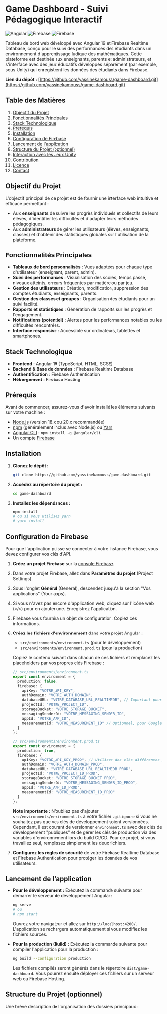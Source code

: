 # Game Dashboard - Suivi Pédagogique Interactif

![Angular](https://img.shields.io/badge/Angular-19-DD0031?logo=angular&logoColor=white)
![Firebase](https://img.shields.io/badge/Firebase-Realtime_DB-FFCA28?logo=firebase&logoColor=black)
![Firebase](https://img.shields.io/badge/Firebase-Authentification-FFCA28?logo=firebase&logoColor=black)

Tableau de bord web développé avec Angular 19 et Firebase Realtime Database, conçu pour le suivi des performances des étudiants dans un environnement d'apprentissage ludique des mathématiques. Cette plateforme est destinée aux enseignants, parents et administrateurs, et s'interface avec des jeux éducatifs développés séparément (par exemple, sous Unity) qui enregistrent les données des étudiants dans Firebase.

**Lien du dépôt :** [https://github.com/yassinekamouss/game-dashboard.git](https://github.com/yassinekamouss/game-dashboard.git)

## Table des Matières

1.  [Objectif du Projet](#objectif-du-projet)
2.  [Fonctionnalités Principales](#fonctionnalités-principales)
3.  [Stack Technologique](#stack-technologique)
4.  [Prérequis](#prérequis)
5.  [Installation](#installation)
6.  [Configuration de Firebase](#configuration-de-firebase)
7.  [Lancement de l'application](#lancement-de-lapplication)
8.  [Structure du Projet (optionnel)](#structure-du-projet-optionnel)
9.  [Interaction avec les Jeux Unity](#interaction-avec-les-jeux-unity)
10. [Contribution](#contribution)
11. [Licence](#licence)
12. [Contact](#contact)

## Objectif du Projet

L'objectif principal de ce projet est de fournir une interface web intuitive et efficace permettant :

*   Aux **enseignants** de suivre les progrès individuels et collectifs de leurs élèves, d'identifier les difficultés et d'adapter leurs méthodes pédagogiques.
*   Aux **administrateurs** de gérer les utilisateurs (élèves, enseignants, classes) et d'obtenir des statistiques globales sur l'utilisation de la plateforme.

## Fonctionnalités Principales

*   **Tableaux de bord personnalisés** : Vues adaptées pour chaque type d'utilisateur (enseignant, parent, admin).
*   **Suivi des performances** : Visualisation des scores, temps passé, niveaux atteints, erreurs fréquentes par matière ou par jeu.
*   **Gestion des utilisateurs** : Création, modification, suppression des comptes étudiants, enseignants, parents.
*   **Gestion des classes et groupes** : Organisation des étudiants pour un suivi facilité.
*   **Rapports et statistiques** : Génération de rapports sur les progrès et l'engagement.
*   **Notifications (potentiel)** : Alertes pour les performances notables ou les difficultés rencontrées.
*   **Interface responsive** : Accessible sur ordinateurs, tablettes et smartphones.

## Stack Technologique

*   **Frontend** : Angular 19 (TypeScript, HTML, SCSS)
*   **Backend & Base de données** : Firebase Realtime Database
*   **Authentification** : Firebase Authentication
*   **Hébergement** : Firebase Hosting

## Prérequis

Avant de commencer, assurez-vous d'avoir installé les éléments suivants sur votre machine :

*   [Node.js](https://nodejs.org/) (version 18.x ou 20.x recommandée)
*   [npm](https://www.npmjs.com/) (généralement inclus avec Node.js) ou [Yarn](https://yarnpkg.com/)
*   [Angular CLI](https://angular.io/cli) : `npm install -g @angular/cli`
*   Un compte [Firebase](https://firebase.google.com/)

## Installation

1.  **Clonez le dépôt :**
    ```bash
    git clone https://github.com/yassinekamouss/game-dashboard.git
    ```

2.  **Accédez au répertoire du projet :**
    ```bash
    cd game-dashboard
    ```

3.  **Installez les dépendances :**
    ```bash
    npm install
    # ou si vous utilisez yarn
    # yarn install
    ```

## Configuration de Firebase

Pour que l'application puisse se connecter à votre instance Firebase, vous devez configurer vos clés d'API.

1.  **Créez un projet Firebase** sur la [console Firebase](https://console.firebase.google.com/).
2.  Dans votre projet Firebase, allez dans **Paramètres du projet** (Project Settings).
3.  Sous l'onglet **Général** (General), descendez jusqu'à la section "Vos applications" (Your apps).
4.  Si vous n'avez pas encore d'application web, cliquez sur l'icône web (`</>`) pour en ajouter une. Enregistrez l'application.
5.  Firebase vous fournira un objet de configuration. Copiez ces informations.
6.  **Créez les fichiers d'environnement** dans votre projet Angular :
    *   `src/environments/environment.ts` (pour le développement)
    *   `src/environments/environment.prod.ts` (pour la production)

    Copiez le contenu suivant dans chacun de ces fichiers et remplacez les placeholders par vos propres clés Firebase :

    ```typescript
    // src/environments/environment.ts
    export const environment = {
      production: false,
      firebase: {
        apiKey: "VOTRE_API_KEY",
        authDomain: "VOTRE_AUTH_DOMAIN",
        databaseURL: "VOTRE_DATABASE_URL_REALTIMEDB", // Important pour RealtimeDB
        projectId: "VOTRE_PROJECT_ID",
        storageBucket: "VOTRE_STORAGE_BUCKET",
        messagingSenderId: "VOTRE_MESSAGING_SENDER_ID",
        appId: "VOTRE_APP_ID",
        measurementId: "VOTRE_MEASUREMENT_ID" // Optionnel, pour Google Analytics
      }
    };

    // src/environments/environment.prod.ts
    export const environment = {
      production: true,
      firebase: {
        apiKey: "VOTRE_API_KEY_PROD", // Utilisez des clés différentes pour la prod si nécessaire
        authDomain: "VOTRE_AUTH_DOMAIN_PROD",
        databaseURL: "VOTRE_DATABASE_URL_REALTIMEDB_PROD",
        projectId: "VOTRE_PROJECT_ID_PROD",
        storageBucket: "VOTRE_STORAGE_BUCKET_PROD",
        messagingSenderId: "VOTRE_MESSAGING_SENDER_ID_PROD",
        appId: "VOTRE_APP_ID_PROD",
        measurementId: "VOTRE_MEASUREMENT_ID_PROD"
      }
    };
    ```

    **Note importante :** N'oubliez pas d'ajouter `src/environments/environment.ts` à votre fichier `.gitignore` si vous ne souhaitez pas que vos clés de développement soient versionnées. Cependant, il est courant de versionner `environment.ts` avec des clés de développement "publiques" et de gérer les clés de production via des variables d'environnement lors du build CI/CD. Pour ce projet, si vous travaillez seul, remplissez simplement les deux fichiers.

7.  **Configurez les règles de sécurité** de votre Firebase Realtime Database et Firebase Authentication pour protéger les données de vos utilisateurs.

## Lancement de l'application

*   **Pour le développement :**
    Exécutez la commande suivante pour démarrer le serveur de développement Angular :
    ```bash
    ng serve
    # ou
    # npm start
    ```
    Ouvrez votre navigateur et allez sur `http://localhost:4200/`. L'application se rechargera automatiquement si vous modifiez les fichiers sources.

*   **Pour la production (Build) :**
    Exécutez la commande suivante pour compiler l'application pour la production :
    ```bash
    ng build --configuration production
    ```
    Les fichiers compilés seront générés dans le répertoire `dist/game-dashboard`. Vous pourrez ensuite déployer ces fichiers sur un serveur web ou Firebase Hosting.

## Structure du Projet (optionnel)

Une brève description de l'organisation des dossiers principaux :